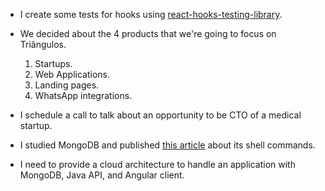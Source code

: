 - I create some tests for hooks using [react-hooks-testing-library](https://github.com/testing-library/react-hooks-testing-library).

- We decided about the 4 products that we're going to focus on Triângulos.

  1.  Startups.
  1.  Web Applications.
  1.  Landing pages.
  1.  WhatsApp integrations.

- I schedule a call to talk about an opportunity to be CTO of a medical startup.

- I studied MongoDB and published [this article](https://dev.to/arantespp/mongodb-shell-commands-running-on-docker-101-1l73) about its shell commands.

- I need to provide a cloud architecture to handle an application with MongoDB, Java API, and Angular client.
